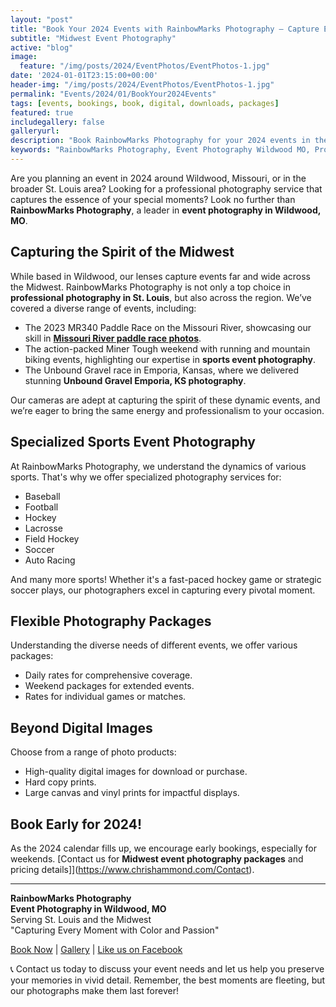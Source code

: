 ```yaml
---
layout: "post"
title: "Book Your 2024 Events with RainbowMarks Photography – Capture Every Moment!"
subtitle: "Midwest Event Photography"
active: "blog"
image:
  feature: "/img/posts/2024/EventPhotos/EventPhotos-1.jpg"
date: '2024-01-01T23:15:00+00:00'
header-img: "/img/posts/2024/EventPhotos/EventPhotos-1.jpg"
permalink: "Events/2024/01/BookYour2024Events"
tags: [events, bookings, book, digital, downloads, packages]
featured: true
includegallery: false
galleryurl: 
description: "Book RainbowMarks Photography for your 2024 events in the Midwest. Specializing in dynamic event photography in Wildwood, MO, and the St. Louis area. Covering sports, races, and more with flexible packages. Capture your memories in stunning detail!"
keywords: "RainbowMarks Photography, Event Photography Wildwood MO, Professional Photographers St. Louis, Sports Event Photography, 2024 Event Booking, Missouri River Paddle Race Photos, Miner Tough Photography, Unbound Gravel Emporia KS, Digital and Print Photo Services, Midwest Event Photography Packages"
---
```

Are you planning an event in 2024 around Wildwood, Missouri, or in the broader St. Louis area? Looking for a professional photography service that captures the essence of your special moments? Look no further than **RainbowMarks Photography**, a leader in **event photography in Wildwood, MO**.

## Capturing the Spirit of the Midwest

While based in Wildwood, our lenses capture events far and wide across the Midwest. RainbowMarks Photography is not only a top choice in **professional photography in St. Louis**, but also across the region. We’ve covered a diverse range of events, including:

- The 2023 MR340 Paddle Race on the Missouri River, showcasing our skill in [**Missouri River paddle race photos**](https://rainbowmarks.com/MR340/2023/).
- The action-packed Miner Tough weekend with running and mountain biking events, highlighting our expertise in **sports event photography**.
- The Unbound Gravel race in Emporia, Kansas, where we delivered stunning **Unbound Gravel Emporia, KS photography**.

Our cameras are adept at capturing the spirit of these dynamic events, and we’re eager to bring the same energy and professionalism to your occasion.

## Specialized Sports Event Photography

At RainbowMarks Photography, we understand the dynamics of various sports. That's why we offer specialized photography services for:

- Baseball
- Football
- Hockey
- Lacrosse
- Field Hockey
- Soccer
- Auto Racing

And many more sports! Whether it's a fast-paced hockey game or strategic soccer plays, our photographers excel in capturing every pivotal moment.

## Flexible Photography Packages

Understanding the diverse needs of different events, we offer various packages:

- Daily rates for comprehensive coverage.
- Weekend packages for extended events.
- Rates for individual games or matches.

## Beyond Digital Images

Choose from a range of photo products:

- High-quality digital images for download or purchase.
- Hard copy prints.
- Large canvas and vinyl prints for impactful displays.

## Book Early for 2024!

As the 2024 calendar fills up, we encourage early bookings, especially for weekends. [Contact us for **Midwest event photography packages** and pricing details]](https://www.chrishammond.com/Contact).

---

**RainbowMarks Photography**  
**Event Photography in Wildwood, MO**  
Serving St. Louis and the Midwest  
"Capturing Every Moment with Color and Passion"

[Book Now](https://www.chrishammond.com/Contact) | [Gallery](https://photos.rainbowmarks.com/) | [Like us on Facebook](https://www.facebook.com/rainbowmarksphoto)

📞 Contact us today to discuss your event needs and let us help you preserve your memories in vivid detail. Remember, the best moments are fleeting, but our photographs make them last forever!
